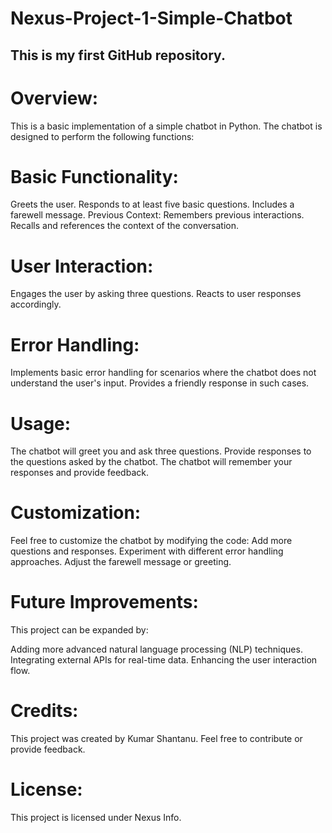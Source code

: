 # Nexus-Project-1-Simple-Chatbot
This is my first GitHub repository.
-----------------------------------

# Overview:

This is a basic implementation of a simple chatbot in Python. 
The chatbot is designed to perform the following functions:

# Basic Functionality:

Greets the user.
Responds to at least five basic questions.
Includes a farewell message.
Previous Context:
Remembers previous interactions.
Recalls and references the context of the conversation.

# User Interaction:

Engages the user by asking three questions.
Reacts to user responses accordingly.

# Error Handling:

Implements basic error handling for scenarios where the chatbot does not understand the user's input.
Provides a friendly response in such cases.


# Usage:

The chatbot will greet you and ask three questions.
Provide responses to the questions asked by the chatbot.
The chatbot will remember your responses and provide feedback.

# Customization:

Feel free to customize the chatbot by modifying the code:
Add more questions and responses.
Experiment with different error handling approaches.
Adjust the farewell message or greeting.

# Future Improvements:
This project can be expanded by:

Adding more advanced natural language processing (NLP) techniques.
Integrating external APIs for real-time data.
Enhancing the user interaction flow.

# Credits:

This project was created by Kumar Shantanu. Feel free to contribute or provide feedback.

# License:

This project is licensed under Nexus Info.


